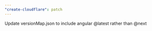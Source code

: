 ```yaml
---
"create-cloudflare": patch
---
```


Update versionMap.json to include angular @latest rather than @next
